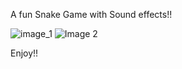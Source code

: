 A fun Snake Game with Sound effects!!

![image_1](https://github.com/motiraj99/Snake-Game/assets/34742270/f71c893e-4c50-4965-9252-b92c8488bb7c)
![Image 2](https://github.com/motiraj99/Snake-Game/assets/34742270/f22ae3a3-32af-4cae-82e4-fe7a782e806a)

Enjoy!!
